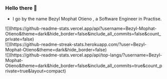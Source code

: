 ### Hello there 👋

- I go by the name  Bezyl Mophat Otieno , a Software Engineer in Practise.
<!--->
![](https://github-readme-stats.vercel.app/api?username=Bezyl-Mophat-Otieno&theme=dark&hide_border=false&include_all_commits=false&count_private=false)<br/>
![](https://github-readme-streak-stats.herokuapp.com/?user=Bezyl-Mophat-Otieno&theme=dark&hide_border=false)<br/>
![](https://github-readme-stats.vercel.app/api/top-langs/?username=Bezyl-Mophat-Otieno&theme=dark&hide_border=false&include_all_commits=true&count_private=true&layout=compact)

